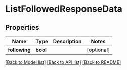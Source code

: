 # ListFollowedResponseData


## Properties
Name | Type | Description | Notes
------------ | ------------- | ------------- | -------------
**following** | **bool** |  | [optional] 

[[Back to Model list]](../README.md#documentation-for-models) [[Back to API list]](../README.md#documentation-for-api-endpoints) [[Back to README]](../README.md)


